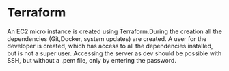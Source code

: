 # Terraform

An EC2 micro instance is created using Terraform.During the creation all the dependencies (Git,Docker, system updates) are created.
A user for the developer is created, which has access to all the dependencies installed, but is not a super user.
Accessing the server as dev should be possible with SSH, but without a .pem file, only by entering the password.
